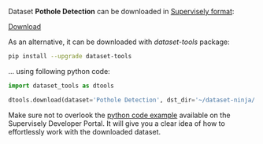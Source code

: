 Dataset **Pothole Detection** can be downloaded in [Supervisely format](https://developer.supervisely.com/api-references/supervisely-annotation-json-format):

 [Download](https://assets.supervisely.com/supervisely-supervisely-assets-public/teams_storage/D/k/2h/tvsp8w1UCao9nvWkEJINWN064V0MpRjFLT55mP93qfmoV4Pwmmf8ekDk8KU3Jl8Jch7KqlbwRRGu73mlOhbHW2l1dA3d7oleHFLsRcf91d3lR6sF7lq7SZVfHQz3.tar)

As an alternative, it can be downloaded with *dataset-tools* package:
``` bash
pip install --upgrade dataset-tools
```

... using following python code:
``` python
import dataset_tools as dtools

dtools.download(dataset='Pothole Detection', dst_dir='~/dataset-ninja/')
```
Make sure not to overlook the [python code example](https://developer.supervisely.com/getting-started/python-sdk-tutorials/iterate-over-a-local-project) available on the Supervisely Developer Portal. It will give you a clear idea of how to effortlessly work with the downloaded dataset.

